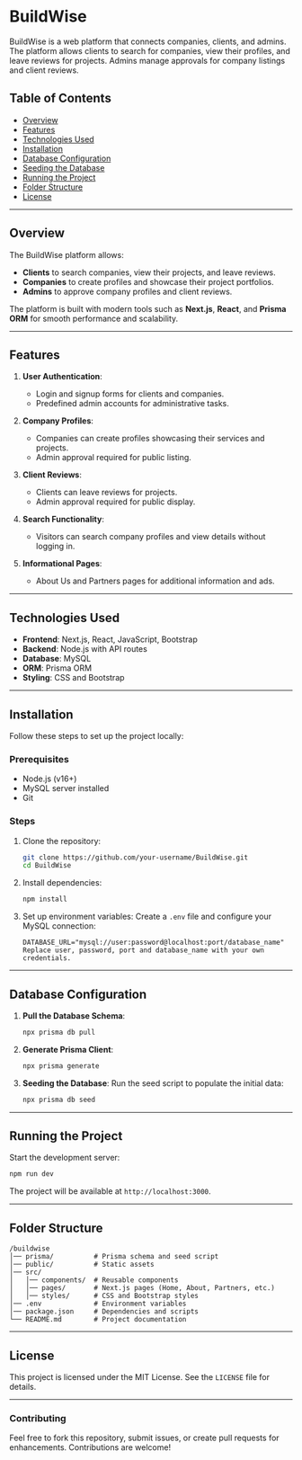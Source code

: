 # BuildWise

BuildWise is a web platform that connects companies, clients, and admins. The platform allows clients to search for companies, view their profiles, and leave reviews for projects. Admins manage approvals for company listings and client reviews.

## Table of Contents

- [Overview](#overview)
- [Features](#features)
- [Technologies Used](#technologies-used)
- [Installation](#installation)
- [Database Configuration](#database-configuration)
- [Seeding the Database](#seeding-the-database)
- [Running the Project](#running-the-project)
- [Folder Structure](#folder-structure)
- [License](#license)

---

## Overview

The BuildWise platform allows:
- **Clients** to search companies, view their projects, and leave reviews.
- **Companies** to create profiles and showcase their project portfolios.
- **Admins** to approve company profiles and client reviews.

The platform is built with modern tools such as **Next.js**, **React**, and **Prisma ORM** for smooth performance and scalability.

---

## Features

1. **User Authentication**:
   - Login and signup forms for clients and companies.
   - Predefined admin accounts for administrative tasks.

2. **Company Profiles**:
   - Companies can create profiles showcasing their services and projects.
   - Admin approval required for public listing.

3. **Client Reviews**:
   - Clients can leave reviews for projects.
   - Admin approval required for public display.

4. **Search Functionality**:
   - Visitors can search company profiles and view details without logging in.

5. **Informational Pages**:
   - About Us and Partners pages for additional information and ads.

---

## Technologies Used

- **Frontend**: Next.js, React, JavaScript, Bootstrap
- **Backend**: Node.js with API routes
- **Database**: MySQL
- **ORM**: Prisma ORM
- **Styling**: CSS and Bootstrap

---

## Installation

Follow these steps to set up the project locally:

### Prerequisites
- Node.js (v16+)
- MySQL server installed
- Git

### Steps

1. Clone the repository:
   ```bash
   git clone https://github.com/your-username/BuildWise.git
   cd BuildWise
   ```

2. Install dependencies:
   ```bash
   npm install
   ```

3. Set up environment variables:
   Create a `.env` file and configure your MySQL connection:
   ```env
   DATABASE_URL="mysql://user:password@localhost:port/database_name"
   Replace user, password, port and database_name with your own credentials. 
   ```

---

## Database Configuration

1. **Pull the Database Schema**:
   ```bash
   npx prisma db pull
   ```

2. **Generate Prisma Client**:
   ```bash
   npx prisma generate
   ```

3. **Seeding the Database**:
   Run the seed script to populate the initial data:
   ```bash
   npx prisma db seed
   ```

---

## Running the Project

Start the development server:
```bash
npm run dev
```

The project will be available at `http://localhost:3000`.

---

## Folder Structure

```
/buildwise
│── prisma/          # Prisma schema and seed script
│── public/          # Static assets
│── src/
│   │── components/  # Reusable components
│   │── pages/       # Next.js pages (Home, About, Partners, etc.)
│   │── styles/      # CSS and Bootstrap styles
│── .env             # Environment variables
│── package.json     # Dependencies and scripts
└── README.md        # Project documentation
```

---

## License

This project is licensed under the MIT License. See the `LICENSE` file for details.

---

### Contributing

Feel free to fork this repository, submit issues, or create pull requests for enhancements. Contributions are welcome!
